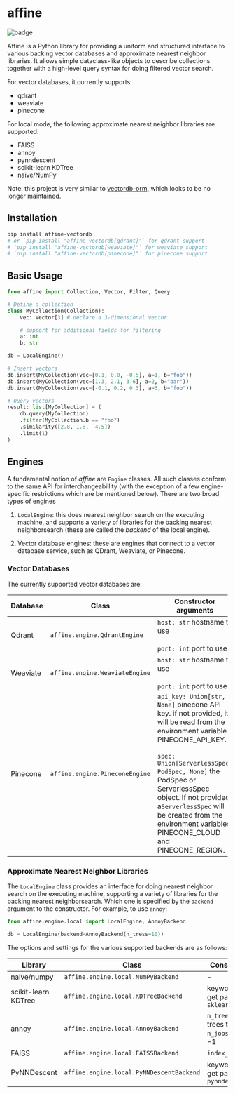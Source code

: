 # affine

![badge](https://img.shields.io/endpoint?url=https://gist.githubusercontent.com/ekorman/7fbb57e6d6a2c8b69617ddf141043b98/raw/affine-coverage.json)

Affine is a Python library for providing a uniform and structured interface to various backing vector databases and approximate nearest neighbor libraries. It allows simple dataclass-like objects to describe collections together with a high-level query syntax for doing filtered vector search.

For vector databases, it currently supports:

- qdrant
- weaviate
- pinecone

For local mode, the following approximate nearest neighbor libraries are supported:

- FAISS
- annoy
- pynndescent
- scikit-learn KDTree
- naive/NumPy

Note: this project is very similar to [vectordb-orm](https://github.com/piercefreeman/vectordb-orm), which looks to be no longer maintained.

## Installation

```bash
pip install affine-vectordb
# or `pip install "affine-vectordb[qdrant]"` for qdrant support
# `pip install "affine-vectordb[weaviate]"` for weaviate support
# `pip install "affine-vectordb[pinecone]"` for pinecone support
```

## Basic Usage

```python
from affine import Collection, Vector, Filter, Query

# Define a collection
class MyCollection(Collection):
    vec: Vector[3] # declare a 3-dimensional vector

    # support for additional fields for filtering
    a: int
    b: str

db = LocalEngine()

# Insert vectors
db.insert(MyCollection(vec=[0.1, 0.0, -0.5], a=1, b="foo"))
db.insert(MyCollection(vec=[1.3, 2.1, 3.6], a=2, b="bar"))
db.insert(MyCollection(vec=[-0.1, 0.2, 0.3], a=3, b="foo"))

# Query vectors
result: list[MyCollection] = (
    db.query(MyCollection)
    .filter(MyCollection.b == "foo")
    .similarity([2.8, 1.8, -4.5])
    .limit(1)
)
```

## Engines

A fundamental notion of _affine_ are `Engine` classes. All such classes conform to the same API for interchangeabillity (with the exception of a few engine-specific restrictions which are be mentioned below). There are two broad types of engines

1. `LocalEngine`: this does nearest neighbor search on the executing machine, and supports a variety of libraries for the backing nearest neighborsearch (these are called the _backend_ of the local engine).

2. Vector database engines: these are engines that connect to a vector database service, such as QDrant, Weaviate, or Pinecone.

### Vector Databases

The currently supported vector databases are:

| Database | Class                          | Constructor arguments                                                                                                                                                                                                                                                                                                                          | Notes                                                                                                    |
| -------- | ------------------------------ | ---------------------------------------------------------------------------------------------------------------------------------------------------------------------------------------------------------------------------------------------------------------------------------------------------------------------------------------------- | -------------------------------------------------------------------------------------------------------- |
| Qdrant   | `affine.engine.QdrantEngine`   | `host: str` hostname to use<br><br>`port: int` port to use                                                                                                                                                                                                                                                                                     | -                                                                                                        |
| Weaviate | `affine.engine.WeaviateEngine` | `host: str` hostname to use<br><br>`port: int` port to use                                                                                                                                                                                                                                                                                     | -                                                                                                        |
| Pinecone | `affine.engine.PineconeEngine` | `api_key: Union[str, None]` pinecone API key. if not provided, it will be read from the environment variable PINECONE_API_KEY.<br><br>`spec: Union[ServerlessSpec, PodSpec, None]` the PodSpec or ServerlessSpec object. If not provided, a`ServerlessSpec` will be created from the environment variables PINECONE_CLOUD and PINECONE_REGION. | the Pinecone engine has the restriction that every collection must contain exactly one vector attribute. |

### Approximate Nearest Neighbor Libraries

The `LocalEngine` class provides an interface for doing nearest neighbor search on the executing machine, supporting a variety of libraries for the backing nearest neighborsearch. Which one is specified by the `backend` argument to the constructor. For example, to use `annoy`:

```python
from affine.engine.local import LocalEngine, AnnoyBackend

db = LocalEngine(backend=AnnoyBackend(n_tress=10))
```

The options and settings for the various supported backends are as follows:

| Library             | Class                                    | Constructor arguments                                                    | Notes |
| ------------------- | ---------------------------------------- | ------------------------------------------------------------------------ | ----- |
| naive/numpy         | `affine.engine.local.NumPyBackend`       | -                                                                        | -     |
| scikit-learn KDTree | `affine.engine.local.KDTreeBackend`      | keyword arguments that get passed directly to `sklearn.neighbors.KDTree` | -     |
| annoy               | `affine.engine.local.AnnoyBackend`       | `n_trees: int` number of trees to use<br>`n_jobs: int` defaults to -1    | -     |
| FAISS               | `affine.engine.local.FAISSBackend`       | `index_factory_str: str`                                                 | -     |
| PyNNDescent         | `affine.engine.local.PyNNDescentBackend` | keyword arguments that get passed directly to `pynndescent.NNDescent`    | -     |
